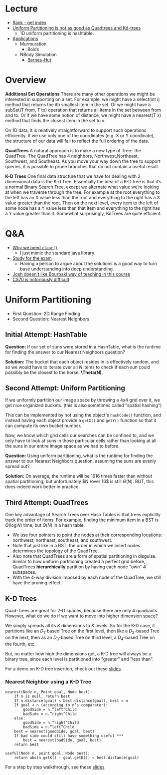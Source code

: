# Lecture
- [Rank - get index](https://youtu.be/KWsh6aLe_eE?list=PL8FaHk7qbOD4F7nPFfgD0dGdLos1uhUPg&t=164)
- [Uniform Partitioning is not as good as Quadtrees and Kd-trees](https://youtu.be/FjeD8fLV7jw?list=PL8FaHk7qbOD4F7nPFfgD0dGdLos1uhUPg&t=133)
  - 1D uniform partitioning is hashtable.
- [Applications](https://youtu.be/ogw3Ywy8ZYM?list=PL8FaHk7qbOD4F7nPFfgD0dGdLos1uhUPg&t=68)
  - Murmuration
    - Boids
  - NBody Simulation
    - [Barnes-Hut](https://youtu.be/ogw3Ywy8ZYM?list=PL8FaHk7qbOD4F7nPFfgD0dGdLos1uhUPg&t=255)

# Overview
**Additional Set Operations** There are many other operations we might be interested in supporting on a set. For example, we might have a select(int i) method that returns the ith smallest item in the set. Or we might have a subSet(T from, T to) operation that returns all items in the set between from and to. Or if we have some notion of distance, we might have a nearest(T x) method that finds the closest item in the set to x.

On 1D data, it is relatively straightforward to support such operations efficiently. If we use only one of the coordinates (e.g. X or Y coordinate), the structure of our data will fail to reflect the full ordering of the data.

**QuadTrees** A natural approach is to make a new type of Tree– the QuadTree. The QuadTree has 4 neighbors, Northwest,Northeast, Southwest, and Southeast. As you move your way down the tree to support queries, it is possible to prune branches that do not contain a useful result.

**K-D Trees** One final data structure that we have for dealing with 2 dimensional data is the K-d Tree. Essentially the idea of a K-D tree is that it’s a normal Binary Search Tree, except we alternate what value we’re looking at when we traverse through the tree. For example at the root everything to the left has an X value less than the root and everything to the right has a X value greater than the root. Then on the next level, every item to the left of some node has a Y value less than that item and everything to the right has a Y value greater than it. Somewhat surprisingly, KdTrees are quite efficient.

# Q&A
- [Why we need `clear()`](https://youtu.be/NAz4u_DdSqI?t=360)
  - I just mimic the standard java library.
- [Study for the exam](https://sp19.datastructur.es/materials/guides/study-guide)
  - Having a person to argue about the solutions is a good way to turn base understanding into deep understanding.
- [Josh doesn't like Bourbaki way of teaching in this course](https://youtu.be/NAz4u_DdSqI?t=2050)
- [CS70 is notoriously difficult](https://youtu.be/NAz4u_DdSqI?t=3048)

# Uniform Partitioning
- First Question: 2D Range Finding
- Second Question: Nearest Neighbors

## Initial Attempt: HashTable
**Question:** If our set of suns were stored in a HashTable, what is the runtime for finding the answer to our Nearest Neighbors question?

**Solution:** The bucket that each object resides in is effectively random, and so we would have to iterate over all $N$ items to check if each sun could possibly be the closest to the horse. **\Theta(N)**.

## Second Attempt: Uniform Partitioning
If we uniformly partition our image space by throwing a 4x4 grid over it, we get nice organized buckets. (this is also sometimes called "spatial hashing")

This can be implemented by not using the object's `hashCode()` function, and instead having each object provide a `getX()` and `getY()` function so that it can compute its own bucket number.

Now, we know which grid cells our searches can be confined to, and we only have to look at suns in those particular cells rather than looking at all the suns in our entire image space as we had to before.

**Question:** Using uniform partitioning, what is the runtime for finding the answer to our Nearest Neighbors question, assuming the suns are evenly spread out?

**Solution:** On average, the runtime will be 1616 times faster than without spatial partitioning, but unfortunately $N \over 16$​ is still $\Theta (N)$. BUT, this does indeed work better in practice.

## Third Attempt: QuadTrees
One key advantage of Search Trees over Hash Tables is that trees explicitly track the order of items. For example, finding the minimum item in a BST is $\Theta(\log N)$ time, but $\Theta (N)$ in a hash table.

- We use four pointers to point the nodes at their corresponding locations: northwest, northeast, southeast, and southwest.
- Note that just like in a BST, the order in which we insert nodes determines the topology of the QuadTree.
- Also note that QuadTrees are a form of spatial partitioning in disguise. Similar to how uniform partitioning created a perfect grid before, QuadTrees **hierarchically** partition by having each node "own" 4 subspaces.
- With the 4-way division imposed by each node of the QuadTree, we still have the pruning effect.

## K-D Trees
Quad-Trees are great for 2-D spaces, because there are only 4 quadrants. However, what do we do if we want to move into higher dimension space?

We simply spreads all its $K$ dimensions to $K$ levels. So for the K-D case, it partitions like an $D_1$-based Tree on the first level, then like a $D_2$-based Tree on the next, then as an $D_3$-based Tree on third level, a $D_4$-based Tree on the fourth, etc.

But, no matter how high the dimensions get, a K-D tree will always be a binary tree, since each level is partitioned into "greater" and "less than".

For a demo on K-D tree insertion, check out these [slides](https://docs.google.com/presentation/d/1WW56RnFa3g6UJEquuIBymMcu9k2nqLrOE1ZlnTYFebg/edit#slide=id.g54b6045b73_0_38).

### Nearest Neighbor using a K-D Tree
```
nearest(Node n, Point goal, Node best):
    If n is null, return best
    If n.distance(goal) < best.distance(goal), best = n
    If goal < n (according to n’s comparator):
        goodSide = n.”left”Child
        badSide = n.”right”Child
    else:
        goodSide = n.”right”Child
        badSide = n.”left”Child
    best = nearest(goodSide, goal, best)
    If bad side could still have something useful ***
        best = nearest(badSide, goal, best)
    return best

useful(Node n, point goal, Node best):
    return abs(n.getK() - goal.getK()) < best.distance(goal)
```

For a step by step walkthrough, see these [slides](https://docs.google.com/presentation/d/1DNunK22t-4OU_9c-OBgKkMAdly9aZQkWuv_tBkDg1G4/edit)